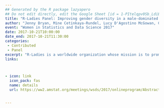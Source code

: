 ```yaml
---
## Generated by the R package lazyapero
## Do not edit directly, edit the Google Sheet [id = 1-PItelqpv0Sb_LdiEDqb8O3D_Roii5nVTL07IRVbRtA]
title: "R-Ladies Panel: Improving gender diversity in a male-dominated community"
author: "Jenny Bryan, Mine Cetinkaya-Rundel, Lucy D'Agostino McGowan, Gabriela de Queiroz, Mine Dogucu, Katherine Scranton, Jennifer Thompson"
event: "Women in Statistics and Data Science 2017"
date: 2017-10-21T10:00:00
date_end: 2017-10-21T11:30:00
categories:
 - Contributed
 - Panel
excerpt: "R-Ladies is a worldwide organization whose mission is to promote gender diversity in the R community. We are interested in presenting a panel of regional leaders in the R-Ladies movement. We will discuss topics such as diversity data in the R community, best practices for starting up a meetup in your own community, best practices for running and continued success of a meetup in your community, and funding opportunities. We will also diagnose different obstacles and discuss how we attack them, for example increasing women’s competence versus confidence versus recognition in the R community. Finally we will provide resources and details about how to get involved with local meetups."
links:



- icon: link
  icon_pack: fas
  name: details
  url: https://ww2.amstat.org/meetings/wsds/2017/onlineprogram/AbstractDetails.cfm?AbstractID=303812


---
```

